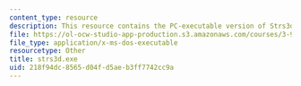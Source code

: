 ```yaml
---
content_type: resource
description: This resource contains the PC-executable version of Strs3d.
file: https://ol-ocw-studio-app-production.s3.amazonaws.com/courses/3-91-mechanical-behavior-of-plastics-spring-2007/218f94dc8565d04fd5aeb3ff7742cc9a_strs3d.exe
file_type: application/x-ms-dos-executable
resourcetype: Other
title: strs3d.exe
uid: 218f94dc-8565-d04f-d5ae-b3ff7742cc9a
---
```

